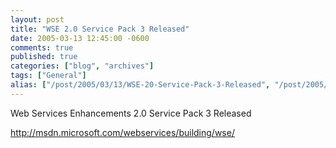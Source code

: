 ```yaml
---
layout: post
title: "WSE 2.0 Service Pack 3 Released"
date: 2005-03-13 12:45:00 -0600
comments: true
published: true
categories: ["blog", "archives"]
tags: ["General"]
alias: ["/post/2005/03/13/WSE-20-Service-Pack-3-Released", "/post/2005/03/13/wse-20-service-pack-3-released"]
---
```

<!-- more -->
<P>Web Services Enhancements 2.0 Service Pack 3 Released
<P>
<P><A href="http://msdn.microsoft.com/webservices/building/wse/">http://msdn.microsoft.com/webservices/building/wse/</A></P>

